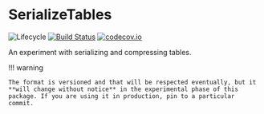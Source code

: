# SerializeTables

![Lifecycle](https://img.shields.io/badge/lifecycle-experimental-orange.svg)<!--
![Lifecycle](https://img.shields.io/badge/lifecycle-maturing-blue.svg)
![Lifecycle](https://img.shields.io/badge/lifecycle-stable-green.svg)
![Lifecycle](https://img.shields.io/badge/lifecycle-retired-orange.svg)
![Lifecycle](https://img.shields.io/badge/lifecycle-archived-red.svg)
![Lifecycle](https://img.shields.io/badge/lifecycle-dormant-blue.svg) -->
[![Build Status](https://travis-ci.org/tpapp/SerializeTables.jl.svg?branch=master)](https://travis-ci.org/tpapp/SerializeTables.jl)
[![codecov.io](http://codecov.io/github/tpapp/SerializeTables.jl/coverage.svg?branch=master)](http://codecov.io/github/tpapp/SerializeTables.jl?branch=master)

An experiment with serializing and compressing tables.

!!! warning

    The format is versioned and that will be respected eventually, but it **will change without notice** in the experimental phase of this package. If you are using it in production, pin to a particular commit.
